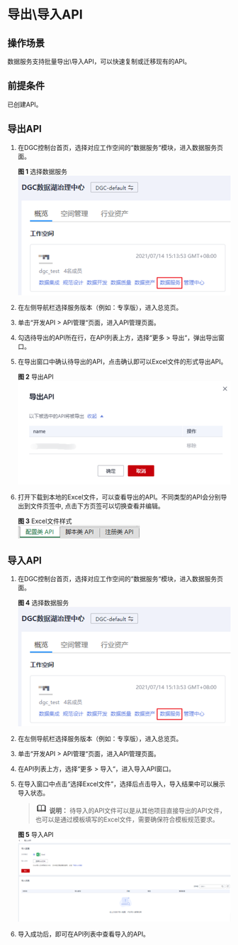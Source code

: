 # 导出\\导入API<a name="dgc_01_0320"></a>

## 操作场景<a name="section25971517509"></a>

数据服务支持批量导出\\导入API，可以快速复制或迁移现有的API。

## 前提条件<a name="section1678010231609"></a>

已创建API。

## 导出API<a name="section1312614564"></a>

1.  在DGC控制台首页，选择对应工作空间的“数据服务“模块，进入数据服务页面。

    **图 1**  选择数据服务<a name="dgc_01_0313_dgc_01_0009_fig1540042925813"></a>  
    ![](figures/选择数据服务.png "选择数据服务")


1.  在左侧导航栏选择服务版本（例如：专享版），进入总览页。
2.  单击“开发API  \>  API管理“页面，进入API管理页面。
3.  勾选待导出的API所在行，在API列表上方，选择“更多  \>  导出“，弹出导出窗口。
4.  在导出窗口中确认待导出的API，点击确认即可以Excel文件的形式导出API。

    **图 2**  导出API<a name="zh-cn_topic_0180012632_fig16705194594812"></a>  
    ![](figures/导出API.png "导出API")

5.  打开下载到本地的Excel文件，可以查看导出的API。不同类型的API会分别导出到文件页签中, 点击下方页签可以切换查看并编辑。

    **图 3**  Excel文件样式<a name="fig6326733153911"></a>  
    ![](figures/Excel文件样式.png "Excel文件样式")


## 导入API<a name="section1382734183719"></a>

1.  在DGC控制台首页，选择对应工作空间的“数据服务“模块，进入数据服务页面。

    **图 4**  选择数据服务<a name="dgc_01_0313_dgc_01_0009_fig1540042925813_1"></a>  
    ![](figures/选择数据服务.png "选择数据服务")


1.  在左侧导航栏选择服务版本（例如：专享版），进入总览页。
2.  单击“开发API  \>  API管理“页面，进入API管理页面。
3.  在API列表上方，选择“更多  \>  导入“，进入导入API窗口。
4.  在导入窗口中点击“选择Excel文件”，选择后点击导入，导入结果中可以展示导入状态。

    >![](public_sys-resources/icon-note.gif) **说明：** 
    >待导入的API文件可以是从其他项目直接导出的API文件，也可以是通过模板填写的Excel文件，需要确保符合模板规范要求。

    **图 5**  导入API<a name="fig238116174519"></a>  
    ![](figures/导入API.png "导入API")

5.  导入成功后，即可在API列表中查看导入的API。

